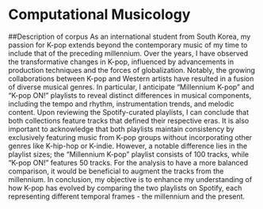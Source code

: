 # Computational Musicology

##Description of corpus
As an international student from South Korea, my passion for K-pop extends beyond the contemporary music of my time to include that of the preceding millennium. Over the years, I have observed the transformative changes in K-pop, influenced by advancements in production techniques and the forces of globalization. Notably, the growing collaborations between K-pop and Western artists have resulted in a fusion of diverse musical genres. In particular, I anticipate “Millennium K-pop” and “K-pop ON!” playlists to reveal distinct differences in musical components, including the tempo and rhythm, instrumentation trends, and melodic content. Upon reviewing the Spotify-curated playlists, I can conclude that both collections feature tracks that defined their respective eras. It is also important to acknowledge that both playlists maintain consistency by exclusively featuring music from K-pop groups without incorporating other genres like K-hip-hop or K-indie. However, a notable difference lies in the playlist sizes; the “Millennium K-pop” playlist consists of 100 tracks, while “K-pop ON!” features 50 tracks. For the analysis to have a more balanced comparison, it would be beneficial to augment the tracks from the millennium. In conclusion, my objective is to enhance my understanding of how K-pop has evolved by comparing the two playlists on Spotify, each representing different temporal frames - the millennium and the present.
